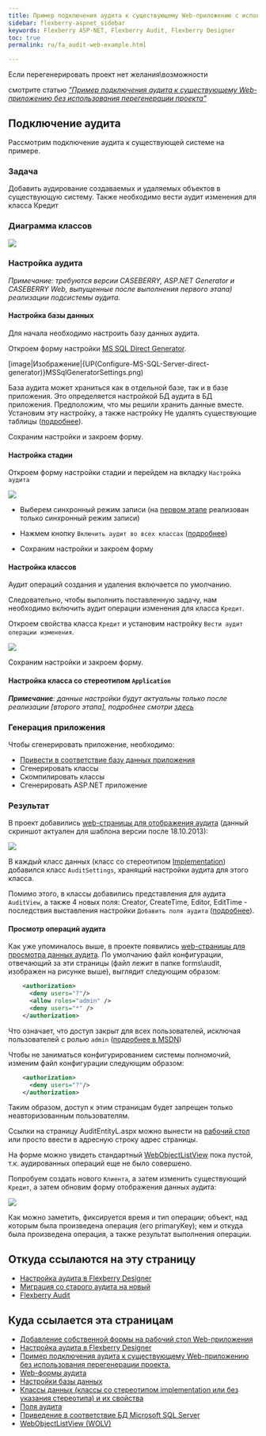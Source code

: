 ```yaml
---
title: Пример подключения аудита к существующему Web-приложению с использованием перегенерации проекта.
sidebar: flexberry-aspnet_sidebar
keywords: Flexberry ASP-NET, Flexberry Audit, Flexberry Designer
toc: true
permalink: ru/fa_audit-web-example.html

---
```


<msg type=information head=Примечание>
Если перегенерировать проект нет желания\возможности

смотрите статью [*"Пример подключения аудита к существующему Web-приложению без использования перегенерации проекта"*](efs_audit-web-example-manual.html)
</msg>

## Подключение аудита

Рассмотрим подключение аудита к существующей системе на примере.

### Задача

Добавить аудирование создаваемых и удаляемых объектов в существующую систему. Также необходимо вести аудит изменения для класса Кредит

### Диаграмма классов

![](/images/pages/products/flexberry-aspnet/audit/filter-ex-diagram.PNG)

### Настройка аудита

*Примечание: требуются версии CASEBERRY, ASP.NET Generator и CASEBERRY Web, выпущенные после выполнения первого этапа) реализации подсистемы аудита.*

#### Настройка базы данных

Для начала необходимо настроить базу данных аудита.

Откроем форму настройки [MS SQL Direct Generator]().

[image|Изображение|{UP(Configure-MS-SQL-Server-direct-generator)}MSSqlGeneratorSettings.png)


База аудита может храниться как в отдельной базе, так и в базе приложения. Это определяется настройкой БД аудита в БД приложения. Предположим, что мы решили хранить данные вместе. Установим эту настройку, а также настройку Не удалять существующие таблицы ([подробнее]()).

Сохраним настройки и закроем форму.


#### Настройка стадии

Откроем форму настройки стадии и перейдем на вкладку `Настройка аудита`

![](/images/pages/products/flexberry-aspnet/audit/audit-settings-stady.PNG)

* Выберем синхронный режим записи (на [первом этапе]() реализован только синхронный режим записи)

* Нажмем кнопку `Включить аудит во всех классах` ([подробнее](fd_audit-setup.html))

* Сохраним настройки и закроем форму

#### Настройка классов

Аудит операций создания и удаления включается по умолчанию.

Следовательно, чтобы выполнить поставленную задачу, нам необходимо включить аудит операции изменения для класса `Кредит`.

Откроем свойства класса `Кредит` и установим настройку `Вести аудит операции изменения`.

![](/images/pages/products/flexberry-aspnet/audit/audit-settings-class.png)

Сохраним настройки и закроем форму.

#### Настройка класса со стереотипом `Application`

*__Примечание__: данные настройки будут актуальны только после реализации [второго этапа], подробнее смотри [здесь](https://flexberry.github.io/ru/fd_audit-setup.html)*

### Генерация приложения

Чтобы сгенерировать приложение, необходимо:

* [Привести в соответствие базу данных приложения](fd_matching--d-b--microsoft--s-q-l--server.html)
* Сгенерировать классы
* Скомпилировать классы
* Сгенерировать ASP.NET приложение

### Результат

В проект добавились [web-страницы для отображения аудита](fa_audit-web-forms.html) (данный скриншот актуален для шаблона версии после 18.10.2013):

![](/images/pages/products/flexberry-aspnet/audit/audit-filesIn-project.png)

В каждый класс данных (класс со стереотипом [Implementation](fo_data--classes.html)) добавился класс `AuditSettings`, хранящий настройки аудита для этого класса.

Помимо этого, в классы добавились представления для аудита `AuditView`, а также 4 новых поля: Creator, CreateTime, Editor, EditTime - последствия выставления настройки `Добавить поля аудита` ([подробнее](efs_flexberry-audit-object-fields.html)).

#### Просмотр операций аудита

Как уже упоминалось выше, в проекте появились [web-страницы для просмотра данных аудита](fa_audit-web-forms.html). По умолчанию файл конфигурации, отвечающий за эти страницы (файл лежит в папке forms\audit, изображен на рисунке выше), выглядит следующим образом:

``` XML
    <authorization>
      <deny users="?"/>
      <allow roles="admin" />
      <deny users="*" />
    </authorization>
```

Что означает, что доступ закрыт для всех пользователей, исключая пользователей с ролью `admin` ([подробнее в MSDN](https://msdn.microsoft.com/ru-ru/library/8aeskccd(v=vs.90).aspx))

Чтобы не заниматься конфигурированием системы полномочий, изменим файл конфигурации следующим образом:

``` XML
    <authorization>
      <deny users="?"/>
    </authorization>
```

Таким образом, доступ к этим страницам будет запрещен только неавторизованным пользователям.

Ссылки на страницу AuditEntityL.aspx можно вынести на [рабочий стол](fa_add-page-to-web-desktop.html) или просто ввести в адресную строку адрес страницы.

На форме можно увидеть стандартный [WebObjectListView]() пока пустой, т.к. аудированных операций еще не было совершено.

Попробуем создать нового `Клиента`, а затем изменить существующий `Кредит`, а затем обновим форму отображения данных аудита:

![](/images/pages/products/flexberry-aspnet/audit/audit-wolv.png)

Как можно заметить, фиксируется время и тип операции; объект, над которым была произведена операция (его primaryKey); кем и откуда была произведена операция, а также результат выполнения операции.

## Откуда ссылаются на эту страницу

* [Настройка аудита в Flexberry Designer](fd_audit-setup.html)
* [Миграция со старого аудита на новый]()
* [Flexberry Audit]()

## Куда ссылается эта страницам

* [Добавление собственной формы на рабочий стол Web-приложения](fa_add-page-to-web-desktop.html)
* [Настройка аудита в Flexberry Designer](fd_audit-setup.html)
* [Пример подключения аудита к существующему Web-приложению без использования перегенерации проекта.](efs_audit-win-example-manual.html)
* [Web-формы аудита](fa_audit-web-forms.html)
* [Настройки базы данных]()
* [Классы данных (классы со стереотипом implementation или без указания стереотипа) и их свойства](fo_data--classes.html)
* [Поля аудита](efs_flexberry-audit-object-fields.html)
* [Приведение в соответствие БД Microsoft SQL Server](fd_matching--d-b--microsoft--s-q-l--server.html)
* [WebObjectListView (WOLV)]()